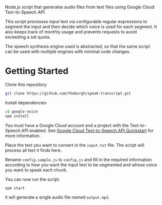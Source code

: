 Node.js script that generates audio files from text files using Google Cloud Text-to-Speech API.

This script processes input text via configurable regular expressions to segment the input and then decide which voice is used for each segment. It also keeps track of monthly usage and prevents requests to avoid exceeding a set quota.

The speech synthesis engine used is abstracted, so that the same script can be used with multiple engines with minimal code changes.

# Getting Started

Clone this repository

```bash
git clone https://github.com/theborgh/speak-transcript.git
```

Install dependencies

```bash
cd google-voice
npm install
```

You must have a Google Cloud account and a project with the Text-to-Speech API enabled. See [Google Cloud Text-to-Speech API Quickstart](https://cloud.google.com/text-to-speech/docs/quickstart-client-libraries) for more information.

Place the text you want to convert in the `input.txt` file. The script will process all text it finds here.

Rename `config.sample.js` to `config.js` and fill in the required information according to how you want the input text to be segmented and whose voice you want to speak each chunk.

You can now run the script:

```bash
npm start
```

it will generate a single audio file named `output.mp3`.
